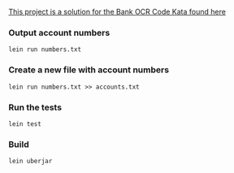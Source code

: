 [This project is a solution for the Bank OCR Code Kata found here][1]

### Output account numbers

```shell
lein run numbers.txt
```

### Create a new file with account numbers

```shell
lein run numbers.txt >> accounts.txt
```

### Run the tests

```shell
lein test
```

### Build

```shell
lein uberjar
```

[1]: http://codingdojo.org/kata/BankOCR
